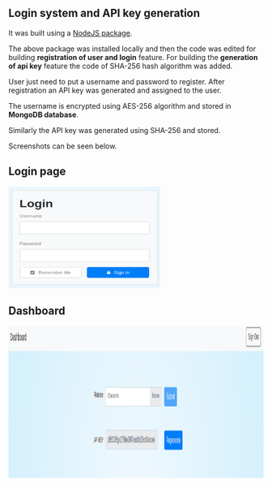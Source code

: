## Login system and API key generation

It was built using a [NodeJS package](https://github.com/braitsch/node-login).

The above package was installed locally and then the code was edited for building **registration of user and login** feature. For  building the **generation of api key** feature the code of SHA-256 hash algorithm was added.

User just need to put a username and password to register.
After registration an API key was generated and assigned to the user.

The username is encrypted using AES-256 algorithm and stored in **MongoDB database**.

Similarly the API key was generated using SHA-256 and stored.

 
Screenshots can be seen below.

Login page
-----------

<img src="screenshots/server-login.png" width="300" height="200">


Dashboard
-----------

<img src="screenshots/dashboard.png" width="1000" height="300">
